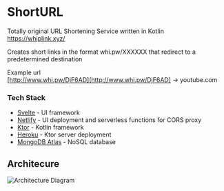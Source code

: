 # ShortURL
Totally original URL Shortening Service written in Kotlin  
https://whiplink.xyz/

Creates short links in the format whi.pw/XXXXXX that redirect to a predetermined destination

Example url  
[http://www.whi.pw/DjF6AD](http://www.whi.pw/DjF6AD) -> youtube.com

### Tech Stack
- [Svelte](https://svelte.dev/) - UI framework
- [Netlify](https://www.netlify.com/) - UI deployment and serverless functions for CORS proxy
- [Ktor](https://ktor.io/) - Kotlin framework
- [Heroku](https://heroku.com//) - Ktor server deployment
- [MongoDB Atlas](https://www.mongodb.com/cloud/atlas) - NoSQL database

## Architecure
![Architecture Diagram](https://raw.githubusercontent.com/GriffinOSI/ShortURL/master/Architecture.png?token=ACTUTB2EE5SVFQEZ2CJEGQC7VDEWY)
